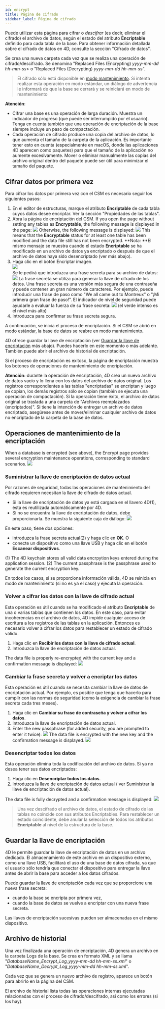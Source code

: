 ```yaml
---
id: encrypt
title: Página de cifrado
sidebar_label: Página de cifrado
---
```


Puede utilizar esta página para cifrar o *descifrar* (es decir, eliminar el cifrado) el archivo de datos, según el estado del atributo **Encriptable** definido para cada tabla de la base. Para obtener información detallada sobre el cifrado de datos en 4D, consulte la sección "Cifrado de datos".

Se crea una nueva carpeta cada vez que se realiza una operación de cifrado/descifrado. Se denomina "Replaced Files (Encrypting) *yyyy-mm-dd hh-mm-ss*> o "Replaced Files (Decrypting) *yyyy-mm-dd hh-mm-ss*".
> El cifrado sólo está disponible en [modo mantenimiento](overview.md#display-in-maintenance-mode). Si intenta realizar esta operación en modo estándar, un diálogo de advertencia le informará de que la base se cerrará y se reiniciará en modo de mantenimiento

**Atención:**

- Cifrar una base es una operación de larga duración. Muestra un indicador de progreso (que puede ser interrumpido por el usuario). Tenga en cuenta también que una operación de encriptación de la base siempre incluye un paso de compactación.
- Cada operación de cifrado produce una copia del archivo de datos, lo que aumenta el tamaño de la carpeta de la aplicación. Es importante tener esto en cuenta (especialmente en macOS, donde las aplicaciones 4D aparecen como paquetes) para que el tamaño de la aplicación no aumente excesivamente. Mover o eliminar manualmente las copias del archivo original dentro del paquete puede ser útil para minimizar el tamaño del paquete.

## Cifrar datos por primera vez

Para cifrar los datos por primera vez con el CSM es necesario seguir los siguientes pasos:

1. En el editor de estructuras, marque el atributo **Encriptable** de cada tabla cuyos datos desee encriptar. Ver la sección "Propiedades de las tablas".
2. Abra la página de encriptación del CSM. If you open the page without setting any tables as **Encryptable**, the following message is displayed in the page: ![](../assets/en/MSC/MSC_encrypt1.png) Otherwise, the following message is displayed: ![](../assets/en/MSC/MSC_encrypt2.png) This means that the **Encryptable** status for at least one table has been modified and the data file still has not been encrypted. **Nota: **El mismo mensaje se muestra cuando el estado **Encriptable** se ha modificado en un archivo de datos ya encriptado o después de que el archivo de datos haya sido desencriptado (ver más abajo).
3. Haga clic en el botón Encriptar imagen.  
   ![](../assets/en/MSC/MSC_encrypt3.png)  
   Se le pedirá que introduzca una frase secreta para su archivo de datos: ![](../assets/en/MSC/MSC_encrypt4.png) La frase secreta se utiliza para generar la llave de cifrado de los datos. Una frase secreta es una versión más segura de una contraseña y puede contener un gran número de caracteres. Por ejemplo, puede introducir una frase de paso como "We all came out to Montreux" o "¡Mi primera gran frase de paso!". El indicador de nivel de seguridad puede ayudarle a evaluar la fuerza de su frase secreta: ![](../assets/en/MSC/MSC_encrypt5.png) (el verde intenso es el nivel más alto)
4. Introduzca para confirmar su frase secreta segura.

A continuación, se inicia el proceso de encriptación. Si el CSM se abrió en modo estándar, la base de datos se reabre en modo mantenimiento.

4D ofrece guardar la llave de encriptación (ver [Guardar la llave de encriptación](#saving-the-encryption-key) más abajo). Puedes hacerlo en este momento o más adelante. También puede abrir el archivo de historial de encriptación.

Si el proceso de encriptación es exitoso, la página de encriptación muestra los botones de operaciones de mantenimiento de encriptación.

**Atención:** durante la operación de encriptación, 4D crea un nuevo archivo de datos vacío y lo llena con los datos del archivo de datos original. Los registros correspondientes a las tablas "encriptadas" se encriptan y luego se copian, los demás registros sólo se copian (también se ejecuta una operación de compactación). Si la operación tiene éxito, el archivo de datos original se traslada a una carpeta de "Archivos reemplazados (encriptados)". Si tiene la intención de entregar un archivo de datos encriptado, asegúrese antes de mover/eliminar cualquier archivo de datos no encriptado de la carpeta de la base de datos.

## Operaciones de mantenimiento de la encriptación

When a database is encrypted (see above), the Encrypt page provides several encryption maintenance operations, corresponding to standard scenarios. ![](../assets/en/MSC/MSC_encrypt6.png)

### Suministrar la llave de encriptación de datos actual

Por razones de seguridad, todas las operaciones de mantenimiento del cifrado requieren necesitan la llave de cifrado de datos actual.

- Si la llave de encriptación de datos ya está cargada en el llavero 4D(1), ésta es reutilizada automáticamente por 4D.
- Si no se encuentra la llave de encriptación de datos, debe proporcionarla. Se muestra la siguiente caja de diálogo: ![](../assets/en/MSC/MSC_encrypt7.png)

En este paso, tiene dos opciones:

- introduzca la frase secreta actual(2) y haga clic en **OK**. O
- conecte un dispositivo como una llave USB y haga clic en el botón **Escanear dispositivos**.

(1) The 4D keychain stores all valid data encrpytion keys entered during the application session. (2) The current passphrase is the passphrase used to generate the current encryption key.

En todos los casos, si se proporciona información válida, 4D se reinicia en modo de mantenimiento (si no es ya el caso) y ejecuta la operación.

### Volver a cifrar los datos con la llave de cifrado actual

Esta operación es útil cuando se ha modificado el atributo **Encriptable** de una o varias tablas que contienen los datos. En este caso, para evitar incoherencias en el archivo de datos, 4D impide cualquier acceso de escritura a los registros de las tablas en la aplicación. Entonces es necesario volver a cifrar los datos para restablecer un estado de cifrado válido.

1. Haga clic en **Recibir los datos con la llave de cifrado actual**.
2. Introduzca la llave de encriptación de datos actual.

The data file is properly re-encrypted with the current key and a confirmation message is displayed: ![](../assets/en/MSC/MSC_encrypt8.png)

### Cambiar la frase secreta y volver a encriptar los datos

Esta operación es útil cuando se necesita cambiar la llave de datos de encriptación actual. Por ejemplo, es posible que tenga que hacerlo para cumplir con las normas de seguridad (como la exigencia de cambiar la frase secreta cada tres meses).

1. Haga clic en **Cambiar su frase de contraseña y volver a cifrar los datos**.
2. Introduzca la llave de encriptación de datos actual.
3. Enter the new passphrase (for added security, you are prompted to enter it twice): ![](../assets/en/MSC/MSC_encrypt9.png) The data file is encrypted with the new key and the confirmation message is displayed. ![](../assets/en/MSC/MSC_encrypt8.png)

### Desencriptar todos los datos

Esta operación elimina toda la codificación del archivo de datos. Si ya no desea tener sus datos encriptados:

1. Haga clic en **Desencriptar todos los datos**.
2. Introduzca la llave de encriptación de datos actual ( ver Suministrar la llave de encriptación de datos actual).

The data file is fully decrypted and a confirmation message is displayed: ![](../assets/en/MSC/MSC_encrypt10.png)
> Una vez descifrado el archivo de datos, el estado de cifrado de las tablas no coincide con sus atributos Encriptables. Para restablecer un estado coincidente, debe anular la selección de todos los atributos **Encriptable** al nivel de la estructura de la base.

## Guardar la llave de encriptación

4D le permite guardar la llave de encriptación de datos en un archivo dedicado. El almacenamiento de este archivo en un dispositivo externo, como una llave USB, facilitará el uso de una base de datos cifrada, ya que el usuario sólo tendría que conectar el dispositivo para entregar la llave antes de abrir la base para acceder a los datos cifrados.

Puede guardar la llave de encriptación cada vez que se proporcione una nueva frase secreta:

- cuando la base se encripta por primera vez,
- cuando la base de datos se vuelve a encriptar con una nueva frase secreta.

Las llaves de encriptación sucesivas pueden ser almacenadas en el mismo dispositivo.

## Archivo de historial

Una vez finalizada una operación de encriptación, 4D genera un archivo en la carpeta Logs de la base. Se crea en formato XML y se llama "*DatabaseName_Encrypt_Log_yyyy-mm-dd hh-mm-ss.xml*" o "*DatabaseName_Decrypt_Log_yyyy-mm-dd hh-mm-ss.xml*".

Cada vez que se genera un nuevo archivo de registro, aparece un botón para abrirlo en la página del CSM.

El archivo de historial lista todas las operaciones internas ejecutadas relacionadas con el proceso de cifrado/descifrado, así como los errores (si los hay).

